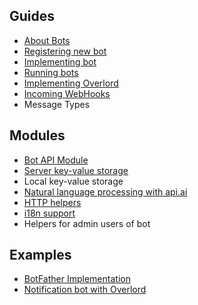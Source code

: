 ## Guides
* [About Bots](tutorials/bot-about.md)
* [Registering new bot](tutorials/bot-register.md)
* [Implementing bot](tutorials/bot-implement.md)
* [Running bots](tutorials/bot-farm.md)
* [Implementing Overlord](tutorials/bot-overlord.md)
* [Incoming WebHooks](tutorials/web-hooks.md)
* Message Types

## Modules
* [Bot API Module](api/API.md)
* [Server key-value storage](api/server-key-value.md)
* Local key-value storage
* [Natural language processing with api.ai](api/ai.md)
* [HTTP helpers](api/HTTP.md)
* [i18n support](api/I18N.md)
* Helpers for admin users of bot

## Examples
* [BotFather Implementation](../actor-bots/src/main/java/im/actor/bots/embedded/BotFather.kt)
* [Notification bot with Overlord](../actor-bots/src/main/java/im/actor/bots/blocks/Notification.kt)

